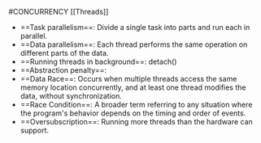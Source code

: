 #CONCURRENCY
[[Threads]]

- ==Task parallelism==:  Divide a single task into parts and run each in parallel.
- ==Data parallelism==: Each thread performs the same operation on different parts of the data.
- ==Running threads in background==: detach()
- ==Abstraction penalty==:
- ==Data Race==: Occurs when multiple threads access the same memory location concurrently, and at least one thread modifies the data, without synchronization.
- ==Race Condition==: A broader term referring to any situation where the program's behavior depends on the timing and order of events.
- ==Oversubscription==: Running more threads than the hardware can support.